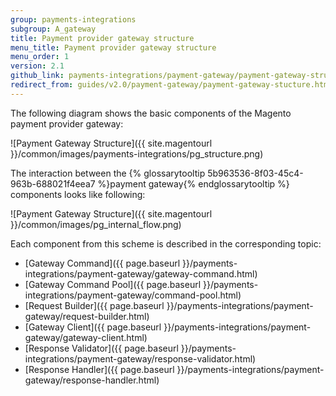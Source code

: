 ```yaml
---
group: payments-integrations
subgroup: A_gateway
title: Payment provider gateway structure
menu_title: Payment provider gateway structure
menu_order: 1
version: 2.1
github_link: payments-integrations/payment-gateway/payment-gateway-structure.md
redirect_from: guides/v2.0/payment-gateway/payment-gateway-stucture.html
---
```


The following diagram shows the basic components of the Magento payment provider gateway:

![Payment Gateway Structure]({{ site.magentourl }}/common/images/payments-integrations/pg_structure.png)

The interaction between the {% glossarytooltip 5b963536-8f03-45c4-963b-688021f4eea7 %}payment gateway{% endglossarytooltip %} components looks like following:

![Payment Gateway Structure]({{ site.magentourl }}/common/images/pg_internal_flow.png)

Each component from this scheme is described in the corresponding topic:

* [Gateway Command]({{ page.baseurl }}/payments-integrations/payment-gateway/gateway-command.html)
* [Gateway Command Pool]({{ page.baseurl }}/payments-integrations/payment-gateway/command-pool.html)
* [Request Builder]({{ page.baseurl }}/payments-integrations/payment-gateway/request-builder.html)
* [Gateway Client]({{ page.baseurl }}/payments-integrations/payment-gateway/gateway-client.html)
* [Response Validator]({{ page.baseurl }}/payments-integrations/payment-gateway/response-validator.html)
* [Response Handler]({{ page.baseurl }}/payments-integrations/payment-gateway/response-handler.html)




